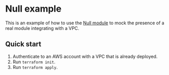 # Null example

This is an example of how to use the [Null module](/modules/null) to mock the presence of a real module
integrating with a VPC.

## Quick start

1. Authenticate to an AWS account with a VPC that is already deployed.
2. Run `terraform init`.
3. Run `terraform apply`.
